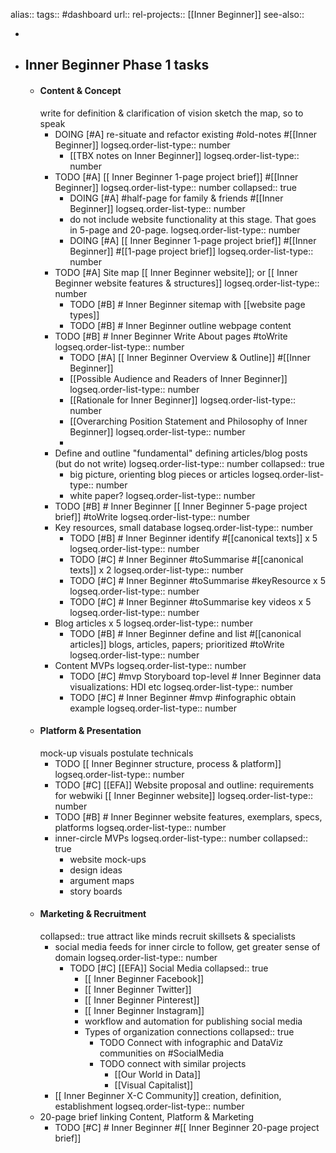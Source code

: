 alias::
tags:: #dashboard
url::
rel-projects:: [[Inner Beginner]]
see-also::

-
- ## Inner Beginner Phase 1 tasks
	- #### Content & Concept
	  write for definition & clarification of vision
	  sketch the map, so to speak
		- DOING [#A] re-situate and refactor existing #old-notes #[[Inner Beginner]]
		  logseq.order-list-type:: number
			- [[TBX notes on Inner Beginner]]
			  logseq.order-list-type:: number
		- TODO [#A] [[ Inner Beginner 1-page project brief]] #[[Inner Beginner]]
		  logseq.order-list-type:: number
		  collapsed:: true
			- DOING [#A] #half-page for family & friends #[[Inner Beginner]]
			  logseq.order-list-type:: number
			- do not include website functionality at this stage. That goes in 5-page and 20-page.
			  logseq.order-list-type:: number
			- DOING [#A] [[ Inner Beginner 1-page project brief]] #[[Inner Beginner]] #[[1-page project brief]]
			  logseq.order-list-type:: number
		- TODO [#A] Site map [[ Inner Beginner website]]; or [[ Inner Beginner website features & structures]]
		  logseq.order-list-type:: number
			- TODO [#B] # Inner Beginner sitemap with [[website page types]]
			- TODO [#B] # Inner Beginner outline webpage content
		- TODO [#B] # Inner Beginner Write About pages #toWrite
		  logseq.order-list-type:: number
			- TODO [#A] [[ Inner Beginner Overview & Outline]] #[[Inner Beginner]]
			- [[Possible Audience and Readers of Inner Beginner]]
			  logseq.order-list-type:: number
			- [[Rationale for Inner Beginner]]
			  logseq.order-list-type:: number
			- [[Overarching Position Statement and Philosophy of Inner Beginner]]
			  logseq.order-list-type:: number
			-
		- Define and outline "fundamental" defining articles/blog posts (but do not write)
		  logseq.order-list-type:: number
		  collapsed:: true
			- big picture, orienting blog pieces or articles
			  logseq.order-list-type:: number
			- white paper?
			  logseq.order-list-type:: number
		- TODO [#B] # Inner Beginner [[ Inner Beginner 5-page project brief]] #toWrite
		  logseq.order-list-type:: number
		- Key resources, small database
		  logseq.order-list-type:: number
			- TODO [#B] # Inner Beginner identify #[[canonical texts]] x 5
			  logseq.order-list-type:: number
			- TODO [#C] # Inner Beginner #toSummarise #[[canonical texts]] x 2
			  logseq.order-list-type:: number
			- TODO [#C] # Inner Beginner #toSummarise #keyResource x 5
			  logseq.order-list-type:: number
			- TODO [#C] # Inner Beginner #toSummarise key videos x 5
			  logseq.order-list-type:: number
		- Blog articles x 5
		  logseq.order-list-type:: number
			- TODO  [#B] # Inner Beginner define and list #[[canonical articles]] blogs, articles, papers; prioritized #toWrite
			  logseq.order-list-type:: number
		- Content MVPs
		  logseq.order-list-type:: number
			- TODO [#C] #mvp Storyboard top-level # Inner Beginner data visualizations: HDI etc
			  logseq.order-list-type:: number
			- TODO [#C] # Inner Beginner #mvp #infographic obtain example
			  logseq.order-list-type:: number
	- #### Platform & Presentation
	  mock-up visuals
	  postulate technicals
		- TODO [[ Inner Beginner structure, process & platform]]
		  logseq.order-list-type:: number
		- TODO [#C] [[EFA]] Website proposal and outline: requirements for webwiki [[ Inner Beginner website]]
		  logseq.order-list-type:: number
		- TODO [#B] # Inner Beginner website features, exemplars, specs, platforms
		  logseq.order-list-type:: number
		- inner-circle MVPs
		  logseq.order-list-type:: number
		  collapsed:: true
			- website mock-ups
			- design ideas
			- argument maps
			- story boards
	- #### Marketing & Recruitment
	  collapsed:: true
	  attract like minds
	  recruit skillsets & specialists
		- social media feeds for inner circle to follow, get greater sense of domain
		  logseq.order-list-type:: number
			- TODO [#C] [[EFA]] Social Media
			  collapsed:: true
				- [[ Inner Beginner Facebook]]
				- [[ Inner Beginner Twitter]]
				- [[ Inner Beginner Pinterest]]
				- [[ Inner Beginner Instagram]]
				- workflow and automation for publishing social media
				- Types of organization connections
				  collapsed:: true
					- TODO Connect with infographic and DataViz communities on #SocialMedia
					- TODO connect with similar projects
						- [[Our World in Data]]
						- [[Visual Capitalist]]
		- [[ Inner Beginner X-C Community]] creation, definition, establishment
		  logseq.order-list-type:: number
	- 20-page brief linking Content, Platform & Marketing
		- TODO [#C] # Inner Beginner #[[ Inner Beginner 20-page project brief]]
